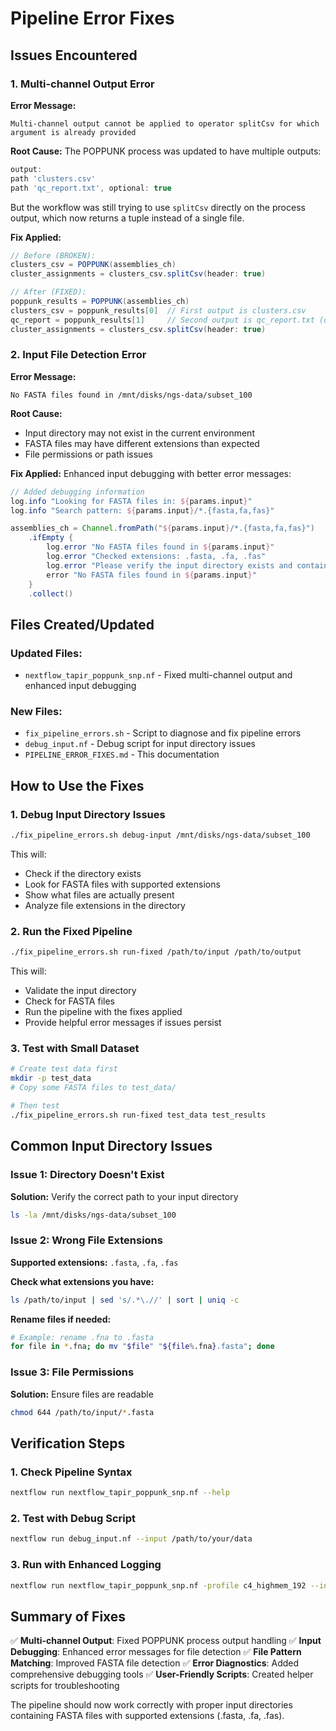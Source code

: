# Pipeline Error Fixes

## Issues Encountered

### 1. Multi-channel Output Error
**Error Message:**
```
Multi-channel output cannot be applied to operator splitCsv for which argument is already provided
```

**Root Cause:**
The POPPUNK process was updated to have multiple outputs:
```groovy
output:
path 'clusters.csv'
path 'qc_report.txt', optional: true
```

But the workflow was still trying to use `splitCsv` directly on the process output, which now returns a tuple instead of a single file.

**Fix Applied:**
```groovy
// Before (BROKEN):
clusters_csv = POPPUNK(assemblies_ch)
cluster_assignments = clusters_csv.splitCsv(header: true)

// After (FIXED):
poppunk_results = POPPUNK(assemblies_ch)
clusters_csv = poppunk_results[0]  // First output is clusters.csv
qc_report = poppunk_results[1]     // Second output is qc_report.txt (optional)
cluster_assignments = clusters_csv.splitCsv(header: true)
```

### 2. Input File Detection Error
**Error Message:**
```
No FASTA files found in /mnt/disks/ngs-data/subset_100
```

**Root Cause:**
- Input directory may not exist in the current environment
- FASTA files may have different extensions than expected
- File permissions or path issues

**Fix Applied:**
Enhanced input debugging with better error messages:
```groovy
// Added debugging information
log.info "Looking for FASTA files in: ${params.input}"
log.info "Search pattern: ${params.input}/*.{fasta,fa,fas}"

assemblies_ch = Channel.fromPath("${params.input}/*.{fasta,fa,fas}")
    .ifEmpty { 
        log.error "No FASTA files found in ${params.input}"
        log.error "Checked extensions: .fasta, .fa, .fas"
        log.error "Please verify the input directory exists and contains FASTA files"
        error "No FASTA files found in ${params.input}" 
    }
    .collect()
```

## Files Created/Updated

### Updated Files:
- `nextflow_tapir_poppunk_snp.nf` - Fixed multi-channel output and enhanced input debugging

### New Files:
- `fix_pipeline_errors.sh` - Script to diagnose and fix pipeline errors
- `debug_input.nf` - Debug script for input directory issues
- `PIPELINE_ERROR_FIXES.md` - This documentation

## How to Use the Fixes

### 1. Debug Input Directory Issues
```bash
./fix_pipeline_errors.sh debug-input /mnt/disks/ngs-data/subset_100
```

This will:
- Check if the directory exists
- Look for FASTA files with supported extensions
- Show what files are actually present
- Analyze file extensions in the directory

### 2. Run the Fixed Pipeline
```bash
./fix_pipeline_errors.sh run-fixed /path/to/input /path/to/output
```

This will:
- Validate the input directory
- Check for FASTA files
- Run the pipeline with the fixes applied
- Provide helpful error messages if issues persist

### 3. Test with Small Dataset
```bash
# Create test data first
mkdir -p test_data
# Copy some FASTA files to test_data/

# Then test
./fix_pipeline_errors.sh run-fixed test_data test_results
```

## Common Input Directory Issues

### Issue 1: Directory Doesn't Exist
**Solution:** Verify the correct path to your input directory
```bash
ls -la /mnt/disks/ngs-data/subset_100
```

### Issue 2: Wrong File Extensions
**Supported extensions:** `.fasta`, `.fa`, `.fas`

**Check what extensions you have:**
```bash
ls /path/to/input | sed 's/.*\.//' | sort | uniq -c
```

**Rename files if needed:**
```bash
# Example: rename .fna to .fasta
for file in *.fna; do mv "$file" "${file%.fna}.fasta"; done
```

### Issue 3: File Permissions
**Solution:** Ensure files are readable
```bash
chmod 644 /path/to/input/*.fasta
```

## Verification Steps

### 1. Check Pipeline Syntax
```bash
nextflow run nextflow_tapir_poppunk_snp.nf --help
```

### 2. Test with Debug Script
```bash
nextflow run debug_input.nf --input /path/to/your/data
```

### 3. Run with Enhanced Logging
```bash
nextflow run nextflow_tapir_poppunk_snp.nf -profile c4_highmem_192 --input /path/to/input --resultsDir /path/to/output -with-trace -with-report
```

## Summary of Fixes

✅ **Multi-channel Output**: Fixed POPPUNK process output handling
✅ **Input Debugging**: Enhanced error messages for file detection
✅ **File Pattern Matching**: Improved FASTA file detection
✅ **Error Diagnostics**: Added comprehensive debugging tools
✅ **User-Friendly Scripts**: Created helper scripts for troubleshooting

The pipeline should now work correctly with proper input directories containing FASTA files with supported extensions (.fasta, .fa, .fas).